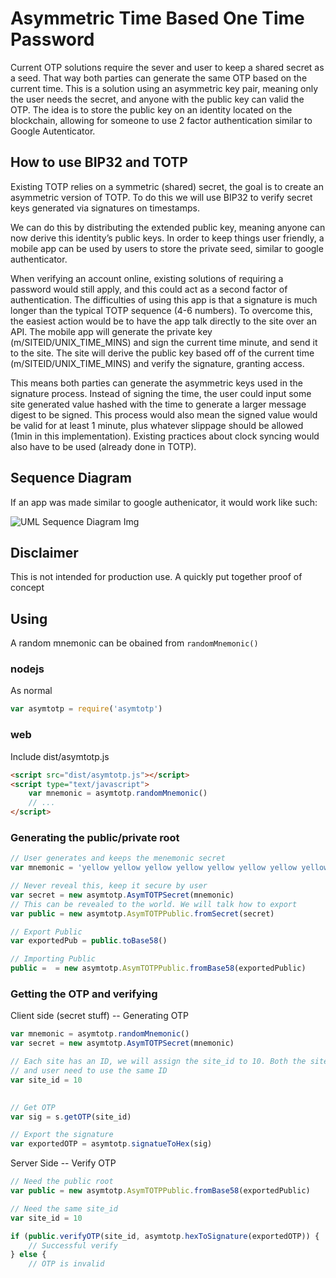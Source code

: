 # Asymmetric Time Based One Time Password

Current OTP solutions require the sever and user to keep a shared secret as a seed. That way both parties can generate the same OTP based on the current time. This is a solution using an asymmetric key pair, meaning only the user needs the secret, and anyone with the public key can valid the OTP. The idea is to store the public key on an identity located on the blockchain, allowing for someone to use 2 factor authentication similar to Google Autenticator.

## How to use BIP32 and TOTP
Existing TOTP relies on a symmetric (shared) secret, the goal is to create an asymmetric version of TOTP. To do this we will use BIP32 to verify secret keys generated via signatures on timestamps.

We can do this by distributing the extended public key, meaning anyone can now derive this identity’s public keys. In order to keep things user friendly, a mobile app can be used by users to store the private seed, similar to google authenticator.

When verifying an account online, existing solutions of requiring a password would still apply, and this could act as a second factor of authentication. The difficulties of using this app is that a signature is much longer than the typical TOTP sequence (4-6 numbers). To overcome this, the easiest action would be to have the app talk directly to the site over an API. The mobile app will generate the private key (m/SITEID/UNIX_TIME_MINS) and sign the current time minute, and send it to the site. The site will derive the public key based off of the current time (m/SITEID/UNIX_TIME_MINS) and verify the signature, granting access.

This means both parties can generate the asymmetric keys used in the signature process. Instead of signing the time, the user could input some site generated value hashed with the time to generate a larger message digest to be signed. This process would also mean the signed value would be valid for at least 1 minute, plus whatever slippage should be allowed (1min in this implementation). Existing practices about clock syncing would also have to be used (already done in TOTP).
    
## Sequence Diagram
If an app was made similar to google authenicator, it would work like such:

![UML Sequence Diagram Img](https://imgur.com/vhnbTuW)

## Disclaimer

This is not intended for production use. A quickly put together proof of concept

## Using

A random mnemonic can be obained from `randomMnemonic()`

### nodejs

As normal

```javascript
var asymtotp = require('asymtotp')
```

### web

Include dist/asymtotp.js
```html
<script src="dist/asymtotp.js"></script>
<script type="text/javascript">
	var mnemonic = asymtotp.randomMnemonic()
    // ...
</script>

```

### Generating the public/private root
```javascript
// User generates and keeps the menemonic secret
var mnemonic = 'yellow yellow yellow yellow yellow yellow yellow yellow yellow yellow yellow yellow'

// Never reveal this, keep it secure by user
var secret = new asymtotp.AsymTOTPSecret(mnemonic)
// This can be revealed to the world. We will talk how to export
var public = new asymtotp.AsymTOTPPublic.fromSecret(secret)

// Export Public
var exportedPub = public.toBase58()

// Importing Public
public =  = new asymtotp.AsymTOTPPublic.fromBase58(exportedPublic)
```


### Getting the OTP and verifying

Client side (secret stuff) -- Generating OTP
```javascript
var mnemonic = asymtotp.randomMnemonic()
var secret = new asymtotp.AsymTOTPSecret(mnemonic)

// Each site has an ID, we will assign the site_id to 10. Both the site
// and user need to use the same ID
var site_id = 10
	

// Get OTP
var sig = s.getOTP(site_id)

// Export the signature
var exportedOTP = asymtotp.signatueToHex(sig)
```

Server Side -- Verify OTP
```javascript
// Need the public root
var public = new asymtotp.AsymTOTPPublic.fromBase58(exportedPublic)

// Need the same site_id
var site_id = 10

if (public.verifyOTP(site_id, asymtotp.hexToSignature(exportedOTP)) {
	// Successful verify
} else {
	// OTP is invalid
```


